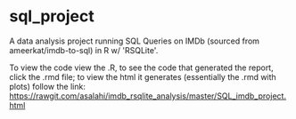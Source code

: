 # sql_project
A data analysis project running SQL Queries on IMDb (sourced from ameerkat/imdb-to-sql) in R w/ 'RSQLite'.

To view the code view the .R, to see the code that generated the report, click the .rmd file; to view the html it generates (essentially the .rmd with plots) follow the link:
https://rawgit.com/asalahi/imdb_rsqlite_analysis/master/SQL_imdb_project.html
